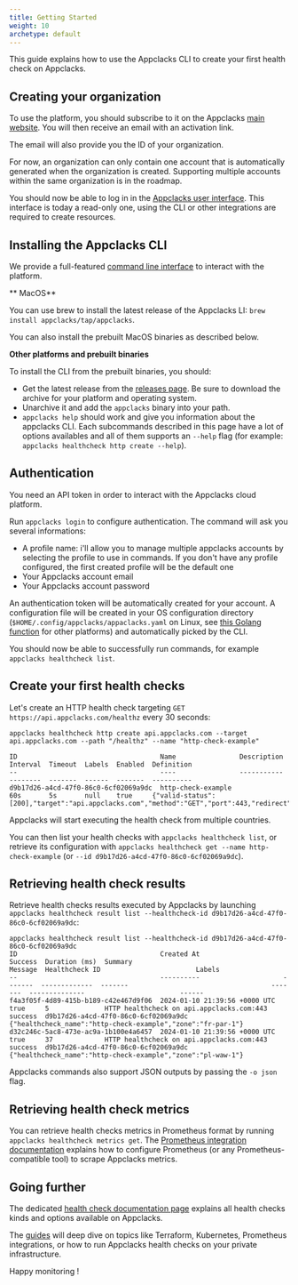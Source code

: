 ```yaml
---
title: Getting Started
weight: 10
archetype: default
---
```


This guide explains how to use the Appclacks CLI to create your first health check on Appclacks.

## Creating your organization

To use the platform, you should subscribe to it on the Appclacks [main website](https://appclacks.com/#register). You will then receive an email with an activation link.

The email will also provide you the ID of your organization.

For now, an organization can only contain one account that is automatically generated when the organization is created. Supporting multiple accounts within the same organization is in the roadmap.

You should now be able to log in in the [Appclacks user interface](https://api.appclacks.com). This interface is today a read-only one, using the CLI or other integrations are required to create resources.

## Installing the Appclacks CLI

We provide a full-featured [command line interface](https://github.com/appclacks/cli) to interact with the platform.

** MacOS**

You can use brew to install the latest release of the Appclacks LI: `brew install appclacks/tap/appclacks`.

You can also install the prebuilt MacOS binaries as described below.

**Other platforms and prebuilt binaries**

To install the CLI from the prebuilt binaries, you should:

- Get the latest release from the [releases page](https://github.com/appclacks/cli/releases). Be sure to download the archive for your platform and operating system.
- Unarchive it and add the `appclacks` binary into your path.
- `appclacks help` should work and give you information about the appclacks CLI. Each subcommands described in this page have a lot of options availables and all of them supports an `--help` flag (for example: `appclacks healthcheck http create --help`).

## Authentication

You need an API token in order to interact with the Appclacks cloud platform.

Run `appclacks login` to configure authentication. The command will ask you several informations:
- A profile name: i'll allow you to manage multiple appclacks accounts by selecting the profile to use in commands. If you don't have any profile configured, the first created profile will be the default one
- Your Appclacks account email
- Your Appclacks account password

An authentication token will be automatically created for your account. A configuration file will be created in your OS configuration directory (`$HOME/.config/appclacks/appaclacks.yaml` on Linux, see [this Golang function](https://pkg.go.dev/os#UserConfigDir) for other platforms) and automatically picked by the CLI.

You should now be able to successfully run commands, for example `appclacks healthcheck list`.

## Create your first health checks

Let's create an HTTP health check targeting `GET https://api.appclacks.com/healthz` every 30 seconds:

```shell
appclacks healthcheck http create api.appclacks.com --target api.appclacks.com --path "/healthz" --name "http-check-example"

ID                                    Name                Description  Interval  Timeout  Labels  Enabled  Definition
--                                    ----                -----------  --------  -------  ------  -------  ----------
d9b17d26-a4cd-47f0-86c0-6cf02069a9dc  http-check-example               60s       5s       null    true     {"valid-status":[200],"target":"api.appclacks.com","method":"GET","port":443,"redirect":true,"protocol":"https","path":"/healthz"}
```

Appclacks will start executing the health check from multiple countries.

You can then list your health checks with `appclacks healthcheck list`, or retrieve its configuration with `appclacks healthcheck get --name http-check-example` (or `--id d9b17d26-a4cd-47f0-86c0-6cf02069a9dc`).

## Retrieving health check results

Retrieve health checks results executed by Appclacks by launching `appclacks healthcheck result list --healthcheck-id d9b17d26-a4cd-47f0-86c0-6cf02069a9dc`:

```
appclacks healthcheck result list --healthcheck-id d9b17d26-a4cd-47f0-86c0-6cf02069a9dc
ID                                    Created At                     Success  Duration (ms)  Summary                                    Message  Healthcheck ID                        Labels
--                                    ----------                     -------  -------------  -------                                    -------  --------------                        ------
f4a3f05f-4d89-415b-b189-c42e467d9f06  2024-01-10 21:39:56 +0000 UTC  true     5              HTTP healthcheck on api.appclacks.com:443  success  d9b17d26-a4cd-47f0-86c0-6cf02069a9dc  {"healthcheck_name":"http-check-example","zone":"fr-par-1"}
d32c246c-5ac8-473e-ac9a-1b100e4a6457  2024-01-10 21:39:56 +0000 UTC  true     37             HTTP healthcheck on api.appclacks.com:443  success  d9b17d26-a4cd-47f0-86c0-6cf02069a9dc  {"healthcheck_name":"http-check-example","zone":"pl-waw-1"}
```

Appclacks commands also support JSON outputs by passing the `-o json` flag.

## Retrieving health check metrics

You can retrieve health checks metrics in Prometheus format by running `appclacks healthcheck metrics get`. The [Prometheus integration documentation](https://www.doc.appclacks.com/guides/metrics/) explains how to configure Prometheus (or any Prometheus-compatible tool) to scrape Appclacks metrics.

## Going further

The dedicated [health check documentation page](/guides/healthcheck/) explains all health checks kinds and options available on Appclacks.

The [guides](/guides/) will deep dive on topics like Terraform, Kubernetes, Prometheus integrations, or how to run Appclacks health checks on your private infrastructure.

Happy monitoring !
